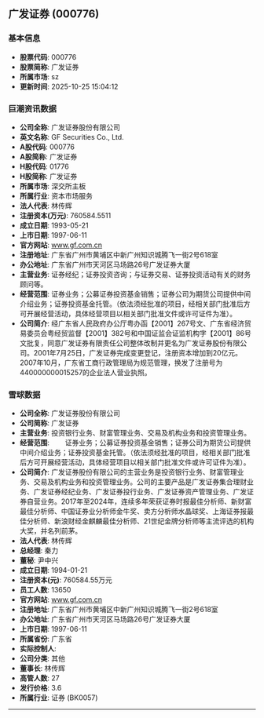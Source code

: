 ## 广发证券 (000776)

### 基本信息

- **股票代码**: 000776
- **股票简称**: 广发证券
- **所属市场**: sz
- **更新时间**: 2025-10-25 15:04:12

### 巨潮资讯数据

- **公司全称**: 广发证券股份有限公司
- **英文名称**: GF Securities Co., Ltd.
- **A股代码**: 000776
- **A股简称**: 广发证券
- **H股代码**: 01776
- **H股简称**: 广发证券
- **所属市场**: 深交所主板
- **所属行业**: 资本市场服务
- **法人代表**: 林传辉
- **注册资本(万元)**: 760584.5511
- **成立日期**: 1993-05-21
- **上市日期**: 1997-06-11
- **官方网站**: www.gf.com.cn
- **注册地址**: 广东省广州市黄埔区中新广州知识城腾飞一街2号618室
- **办公地址**: 广东省广州市天河区马场路26号广发证券大厦
- **主营业务**: 证券经纪；证券投资咨询；与证券交易、证券投资活动有关的财务顾问等。
- **经营范围**: 证券业务；公募证券投资基金销售；证券公司为期货公司提供中间介绍业务；证券投资基金托管。（依法须经批准的项目，经相关部门批准后方可开展经营活动，具体经营项目以相关部门批准文件或许可证件为准）。
- **公司简介**: 经广东省人民政府办公厅粤办函【2001】267号文、广东省经济贸易委员会粤经贸监督【2001】382号和中国证监会证监机构字【2001】86号文批复，同意广发证券有限责任公司整体改制并更名为广发证券股份有限公司。2001年7月25日，广发证券完成变更登记，注册资本增加到20亿元。2007年10月，广东省工商行政管理局为规范管理，换发了注册号为440000000015257的企业法人营业执照。

### 雪球数据

- **公司全称**: 广发证券股份有限公司
- **公司简称**: 广发证券
- **主营业务**: 投资银行业务、财富管理业务、交易及机构业务和投资管理业务。
- **经营范围**: 　　证券业务；公募证券投资基金销售；证券公司为期货公司提供中间介绍业务；证券投资基金托管。（依法须经批准的项目，经相关部门批准后方可开展经营活动，具体经营项目以相关部门批准文件或许可证件为准）。
- **公司简介**: 广发证券股份有限公司的主营业务是投资银行业务、财富管理业务、交易及机构业务和投资管理业务。公司的主要产品是广发证券集合理财业务、广发证券经纪业务、广发证券投行业务、广发证券资产管理业务、广发证券自营业务。2017年至2024年，连续多年荣获证券时报最佳分析师、新财富最佳分析师、中国证券业分析师金牛奖、卖方分析师水晶球奖、上海证券报最佳分析师、新浪财经金麒麟最佳分析师、21世纪金牌分析师等主流评选的机构大奖，并名列前茅。
- **法人代表**: 林传辉
- **总经理**: 秦力
- **董秘**: 尹中兴
- **成立日期**: 1994-01-21
- **注册资本(元)**: 760584.55万元
- **员工人数**: 13650
- **官方网站**: www.gf.com.cn
- **注册地址**: 广东省广州市黄埔区中新广州知识城腾飞一街2号618室
- **办公地址**: 广东省广州市天河区马场路26号广发证券大厦
- **上市日期**: 1997-06-11
- **所属省份**: 广东省
- **实际控制人**: 
- **公司分类**: 其他
- **董事长**: 林传辉
- **高管人数**: 27
- **发行价格**: 3.6
- **所属行业**: 证券 (BK0057)

---
